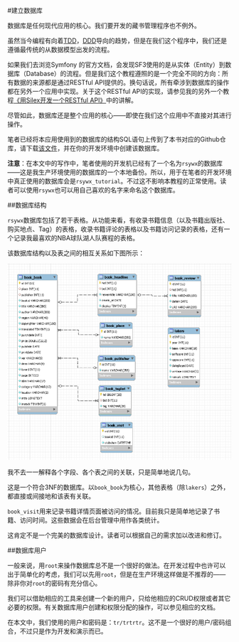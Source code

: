 #建立数据库

数据库是任何现代应用的核心。我们要开发的藏书管理程序也不例外。

虽然当今编程有向着[TDD](http://en.wikipedia.org/wiki/Test-driven_development)，[DDD](http://en.wikipedia.org/wiki/Domain-driven_design)导向的趋势，但是在我们这个程序中，我们还是遵循最传统的从数据模型出发的流程。

如果我们去浏览Symfony 的官方文档，会发现SF3使用的是从实体（Entity）到数据库（Database）的流程。但是我们这个教程遵照的是一个完全不同的方向：所有数据的来源都是通过RESTful API提供的。换句话说，所有牵涉到数据库的操作都在另外一个应用中实现。关于这个RESTful API的实现，请参见我的另外一个教程[《用Silex开发一个RESTful API》](https://www.gitbook.com/book/taylorr/-silex-restful-api/welcome)中的讲解。

尽管如此，数据库还是整个应用的核心——即使在我们这个应用中不直接对其进行操作。

笔者已经将本应用使用到的数据库的结构SQL语句上传到了本书对应的Github仓库，请下载[该文件](https://github.com/taylorren/symfony/blob/master/sql/rsywx.sql)，并在你的开发环境中创建该数据库。

**注意**：在本文中的写作中，笔者使用的开发机已经有了一个名为`rsywx`的数据库——这是我生产环境使用的数据库的一个本地备份。所以，用于在笔者的开发环境中真正使用的数据库会是`rsywx_tutorial`。不过这不影响本教程的正常使用。读者可以使用`rsywx`也可以用自己喜欢的名字来命名这个数据库。

##数据库结构

`rsywx`数据库包括了若干表格。从功能来看，有收录书籍信息（以及书籍出版社、购买地点、Tag）的表格，收录书籍评论的表格以及书籍访问记录的表格，还有一个记录我最喜欢的NBA球队湖人队赛程的表格。

该数据库结构以及表之间的相互关系如下图所示：

![](img/5.2-1.png)

我不去一一解释各个字段、各个表之间的关联，只是简单地说几句。

这是一个符合3NF的数据库。以`book_book`为核心，其他表格（除`lakers`）之外，都直接或间接地和该表有关联。

`book_visit`用来记录书籍详情页面被访问的情况。目前我只是简单地记录了书籍、访问时间。这些数据会在后台管理中用作各类统计。

这肯定不是一个完美的数据库设计。读者可以根据自己的需求加以改进和修订。

##数据库用户

一般来说，用`root`来操作数据库总不是一个很好的做法。在开发过程中也许可以出于简单化的考虑，我们可以先用`root`，但是在生产环境这样做是不推荐的——除非你对`root`的密码有充分信心。

我们可以借助相应的工具来创建一个新的用户，只给他相应的CRUD权限或者其它必要的权限。有关数据库用户创建和权限分配的操作，可以参见相应的文档。

在本文中，我们使用的用户和密码是：`tr/trtrtr`。这不是一个很好的用户/密码组合，不过只是作为开发和演示而已。



